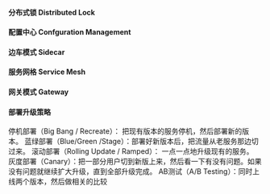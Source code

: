#### 分布式锁 Distributed Lock



#### 配置中心 Confguration Management



#### 边车模式 Sidecar



#### 服务网格 Service Mesh



#### 网关模式 Gateway



#### 部署升级策略

停机部署（Big Bang / Recreate）： 把现有版本的服务停机，然后部署新的版本。
蓝绿部署（Blue/Green /Stage）：部署好新版本后，把流量从老服务那边切过来。
滚动部署（Rolling Update / Ramped）： 一点一点地升级现有的服务。
灰度部署（Canary）：把一部分用户切到新版上来，然后看一下有没有问题。如果没有问题就继续扩大升级，直到全部升级完成。
AB测试（A/B Testing）：同时上线两个版本，然后做相关的比较





